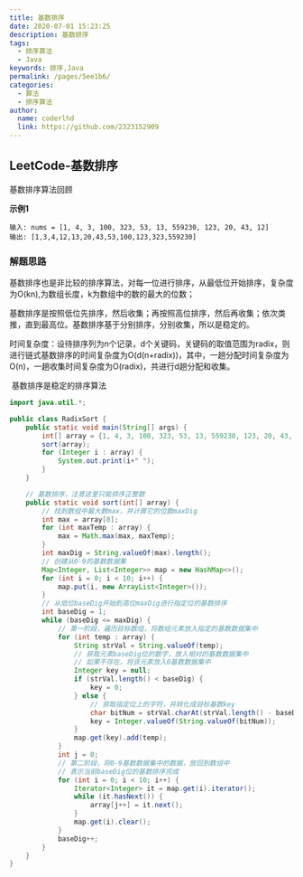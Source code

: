 ```yaml
---
title: 基数排序
date: 2020-07-01 15:23:25
description: 基数排序
tags: 
  - 排序算法
  - Java
keywords: 排序,Java
permalink: /pages/5ee1b6/
categories: 
  - 算法
  - 排序算法
author: 
  name: coderlhd
  link: https://github.com/2323152909
---
```


## LeetCode-基数排序

基数排序算法回顾

 <!--more-->

**示例1**

```
输入: nums = [1, 4, 3, 100, 323, 53, 13, 559230, 123, 20, 43, 12]
输出: [1,3,4,12,13,20,43,53,100,123,323,559230]
```

### 解题思路

​        基数排序也是非比较的排序算法，对每一位进行排序，从最低位开始排序，复杂度为O(kn),为数组长度，k为数组中的数的最大的位数；

​        基数排序是按照低位先排序，然后收集；再按照高位排序，然后再收集；依次类推，直到最高位。基数排序基于分别排序，分别收集，所以是稳定的。

​        时间复杂度：设待排序列为n个记录，d个关键码，关键码的取值范围为radix，则进行链式基数排序的时间复杂度为O(d(n+radix))，其中，一趟分配时间复杂度为O(n)，一趟收集时间复杂度为O(radix)，共进行d趟分配和收集。

​        基数排序是稳定的排序算法

```java
import java.util.*;

public class RadixSort {
    public static void main(String[] args) {
        int[] array = {1, 4, 3, 100, 323, 53, 13, 559230, 123, 20, 43, 12};
        sort(array);
        for (Integer i : array) {
            System.out.print(i+" ");
        }
    }

    // 基数排序，注意这里只能排序正整数
    public static void sort(int[] array) {
        // 找到数组中最大数max，并计算它的位数maxDig
        int max = array[0];
        for (int maxTemp : array) {
            max = Math.max(max, maxTemp);
        }
        int maxDig = String.valueOf(max).length();
        // 创建从0-9的基数数据集
        Map<Integer, List<Integer>> map = new HashMap<>();
        for (int i = 0; i < 10; i++) {
            map.put(i, new ArrayList<Integer>());
        }
        // 从低位baseDig开始到高位maxDig进行指定位的基数排序
        int baseDig = 1;
        while (baseDig <= maxDig) {
            // 第一阶段，遍历目标数组，将数组元素放入指定的基数数据集中
            for (int temp : array) {
                String strVal = String.valueOf(temp);
                // 获取元素baseDig位的数字，放入相对的基数数据集中
                // 如果不存在，将该元素放入0基数数据集中
                Integer key = null;
                if (strVal.length() < baseDig) {
                    key = 0;
                } else {
                    // 获取指定位上的字符，并转化成目标基数key
                    char bitNum = strVal.charAt(strVal.length() - baseDig);
                    key = Integer.valueOf(String.valueOf(bitNum));
                }
                map.get(key).add(temp);
            }
            int j = 0;
            // 第二阶段，将0-9基数数据集中的数据，放回到数组中
            // 表示当前baseDig位的基数排序完成
            for (int i = 0; i < 10; i++) {
                Iterator<Integer> it = map.get(i).iterator();
                while (it.hasNext()) {
                    array[j++] = it.next();
                }
                map.get(i).clear();
            }
            baseDig++;
        }
    }
}
```

